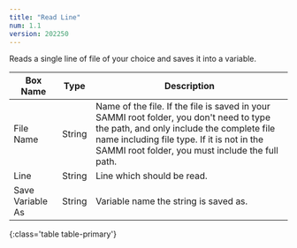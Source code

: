 ```yaml
---
title: "Read Line"
num: 1.1
version: 202250
---
```


Reads a single line of file of your choice and saves it into a variable.

| Box Name | Type | Description |
|-------|--------|--------
|File Name|String|Name of the file. If the file is saved in your SAMMI root folder, you don't need to type the path, and only include the complete file name including file type. If it is not in the SAMMI root folder, you must include the full path.|
|Line|String|Line which should be read.|
|Save Variable As|String|Variable name the string is saved as.
{:class='table table-primary'}

